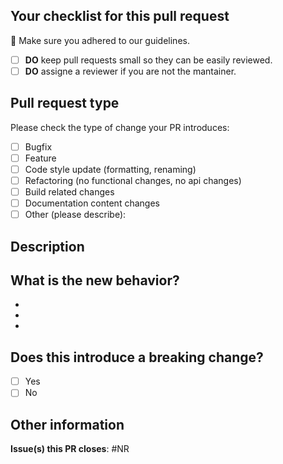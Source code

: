 ## Your checklist for this pull request

🚨 Make sure you adhered to our guidelines.

- [ ] **DO** keep pull requests small so they can be easily reviewed.
- [ ] **DO** assigne a reviewer if you are not the mantainer.

## Pull request type
<!-- Please try to limit your pull request to one type, submit multiple pull requests if needed. -->

Please check the type of change your PR introduces:

- [ ] Bugfix
- [ ] Feature
- [ ] Code style update (formatting, renaming)
- [ ] Refactoring (no functional changes, no api changes)
- [ ] Build related changes
- [ ] Documentation content changes
- [ ] Other (please describe):

## Description
<!-- Please give a general description about the new code. -->



## What is the new behavior?
<!-- Please describe the behavior or changes that are being added by this PR. -->

-
-
-

## Does this introduce a breaking change?

- [ ] Yes
- [ ] No

## Other information
<!-- Any other information that is important to this PR such as screenshots of how the component looks before and after the change etc. -->

**Issue(s) this PR closes**: #NR
